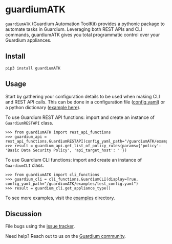 # guardiumATK
`guardiumATK` (Guardium Automation ToolKit) provides a pythonic package to automate tasks in Guardium. Leveraging
both REST APIs and CLI commands, guardiumATK gives you total programmatic control over your Guardium appliances.


## Install

```pip3 install guardiumATK```


## Usage
Start by gathering your configuration details to be used when making CLI and REST API calls. This can be done in a 
configuration file ([config.yaml](/examples/config.yaml)) or a python dictionary 
([example here](/examples/rest_api_get_report_as_json.py)).

To use Guardium REST API functions: import and create an instance of `GuardiumRESTAPI` class.
```
>>> from guardiumATK import rest_api_functions
>>> guardium_api = rest_api_functions.GuardiumRESTAPI(config_yaml_path="/guardiumATK/examples/test_config.yaml")
>>> result = guardium_api.get_list_of_policy_rules(params={'policy': 'Basic Data Security Policy', 'api_target_host': ''})
```

To use Guardium CLI functions: import and create an instance of `GuardiumCLI` class.
```
>>> from guardiumATK import cli_functions
>>> guardium_cli = cli_functions.GuardiumCLI(display=True, config_yaml_path="/guardiumATK/examples/test_config.yaml")
>>> result = guardium_cli.get_appliance_type()
```

To see more examples, visit the [examples](/examples) directory.
 
## Discussion
File bugs using the [issue tracker](https://github.com/jklahn/guardiumATK/issues).

Need help? Reach out to us on the
[Guardium community](https://community.ibm.com/community/user/groups/community-home?CommunityKey=aa1a6549-4b51-421a-9c67-6dd41e65ef85).



